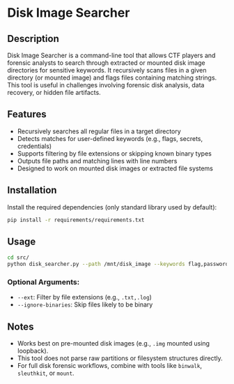 # Disk Image Searcher

## Description
Disk Image Searcher is a command-line tool that allows CTF players and forensic analysts to search through extracted or mounted disk image directories for sensitive keywords. It recursively scans files in a given directory (or mounted image) and flags files containing matching strings. This tool is useful in challenges involving forensic disk analysis, data recovery, or hidden file artifacts.

## Features
- Recursively searches all regular files in a target directory
- Detects matches for user-defined keywords (e.g., flags, secrets, credentials)
- Supports filtering by file extensions or skipping known binary types
- Outputs file paths and matching lines with line numbers
- Designed to work on mounted disk images or extracted file systems

## Installation
Install the required dependencies (only standard library used by default):

```bash
pip install -r requirements/requirements.txt
```

## Usage

```bash
cd src/
python disk_searcher.py --path /mnt/disk_image --keywords flag,password,secret
```

### Optional Arguments:
- `--ext`: Filter by file extensions (e.g., `.txt,.log`)
- `--ignore-binaries`: Skip files likely to be binary

## Notes
- Works best on pre-mounted disk images (e.g., `.img` mounted using loopback).
- This tool does not parse raw partitions or filesystem structures directly.
- For full disk forensic workflows, combine with tools like `binwalk`, `sleuthkit`, or `mount`.
